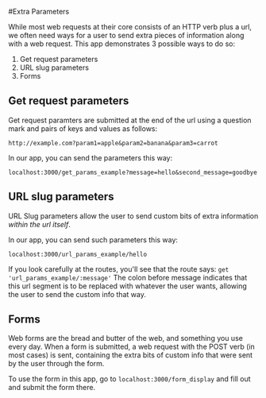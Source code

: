 #Extra Parameters

While most web requests at their core consists of an HTTP verb plus a url, we often need ways for a user to send extra pieces of information along with a web request. This app demonstrates 3 possible ways to do so:

1. Get request parameters
2. URL slug parameters
3. Forms

## Get request parameters

Get request paramters are submitted at the end of the url using a question mark and pairs of keys and values as follows:

    http://example.com?param1=apple&param2=banana&param3=carrot
    
In our app, you can send the parameters this way:

    localhost:3000/get_params_example?message=hello&second_message=goodbye
    
## URL slug parameters

URL Slug parameters allow the user to send custom bits of extra information *within the url itself*.

In our app, you can send such parameters this way:

    localhost:3000/url_params_example/hello
    
If you look carefully at the routes, you'll see that the route says: `get 'url_params_example/:message'` The colon before message indicates that this url segment is to be replaced with whatever the user wants, allowing the user to send the custom info that way.

## Forms

Web forms are the bread and butter of the web, and something you use every day. When a form is submitted, a web request with the POST verb (in most cases) is sent, containing the extra bits of custom info that were sent by the user through the form.

To use the form in this app, go to `localhost:3000/form_display` and fill out and submit the form there.



